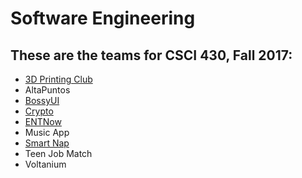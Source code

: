 # Software Engineering

## These are the teams for CSCI 430, Fall 2017:

* [3D Printing Club](3dprintingclub.md)
* AltaPuntos
* [BossyUI](BOSSYUI.md)
* [Crypto](crypto.md)
* [ENTNow](ENTNow.md)
* Music App
* [Smart Nap](smartnap.md)
* Teen Job Match
* Voltanium
